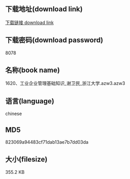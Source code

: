## 下载地址(download link)
[下载链接 download link](https://voluble-croquembouche-d321dc.netlify.app/?s=1620%E3%80%81%E5%B7%A5%E4%B8%9A%E4%BC%81%E4%B8%9A%E7%AE%A1%E7%90%86%E5%9F%BA%E7%A1%80%E7%9F%A5%E8%AF%86_%E8%B0%A2%E5%8D%AB%E6%B0%91_%E6%B5%99%E6%B1%9F%E5%A4%A7%E5%AD%A6.azw3)

## 下载密码(download password)
8078

## 名称(book name)
1620、工业企业管理基础知识_谢卫民_浙江大学.azw3.azw3

## 语言(language)
chinese

## MD5
823069a94483cf71dab13ae7b7dd03da

## 大小(filesize)
355.2 KB
